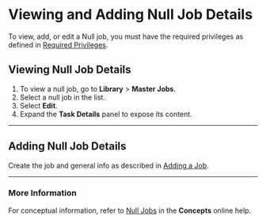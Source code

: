 # Viewing and Adding Null Job Details

To view, add, or edit a Null job, you must have the required privileges as defined in [Required Privileges](../Accessing-Master-Jobs.md#required-privileges).

## Viewing Null Job Details

1. To view a null job, go to **Library** > **Master Jobs**.
1. Select a null job in the list.
1. Select **Edit**.
1. Expand the **Task Details** panel to expose its content.

---

## Adding Null Job Details

Create the job and general info as described in [Adding a Job](../../Adding-Master-Jobs.md).

---

### More Information

For conceptual information, refer to [Null Jobs](../../../../../../../job-types/null.md) in
the **Concepts** online help.
